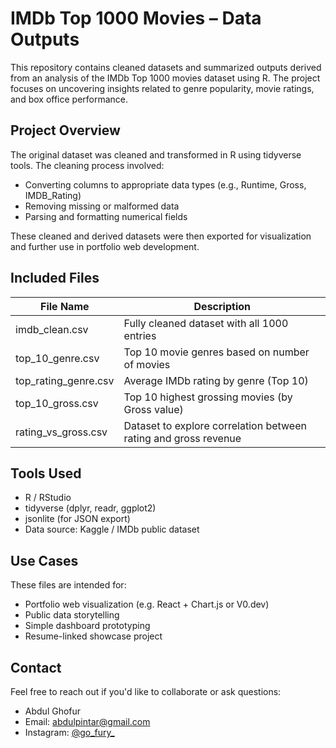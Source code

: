 # IMDb Top 1000 Movies – Data Outputs

This repository contains cleaned datasets and summarized outputs derived from an analysis of the IMDb Top 1000 movies dataset using R. The project focuses on uncovering insights related to genre popularity, movie ratings, and box office performance.

##  Project Overview

The original dataset was cleaned and transformed in R using tidyverse tools. The cleaning process involved:
- Converting columns to appropriate data types (e.g., Runtime, Gross, IMDB_Rating)
- Removing missing or malformed data
- Parsing and formatting numerical fields

These cleaned and derived datasets were then exported for visualization and further use in portfolio web development.

##  Included Files

| File Name                 | Description                                      |
|--------------------------|--------------------------------------------------|
| imdb_clean.csv           | Fully cleaned dataset with all 1000 entries      |
| top_10_genre.csv         | Top 10 movie genres based on number of movies    |
| top_rating_genre.csv     | Average IMDb rating by genre (Top 10)            |
| top_10_gross.csv         | Top 10 highest grossing movies (by Gross value)  |
| rating_vs_gross.csv      | Dataset to explore correlation between rating and gross revenue |

##  Tools Used

- R / RStudio
- tidyverse (dplyr, readr, ggplot2)
- jsonlite (for JSON export)
- Data source: Kaggle / IMDb public dataset

##  Use Cases

These files are intended for:
- Portfolio web visualization (e.g. React + Chart.js or V0.dev)
- Public data storytelling
- Simple dashboard prototyping
- Resume-linked showcase project

##  Contact

Feel free to reach out if you'd like to collaborate or ask questions:

- Abdul Ghofur  
- Email: abdulpintar@gmail.com  
- Instagram: [@go_fury_](https://instagram.com/go_fury_)  
